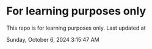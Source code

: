 # For learning purposes only
This repo is for learning purposes only.
Last updated at

Sunday, October 6, 2024 3:15:47 AM

